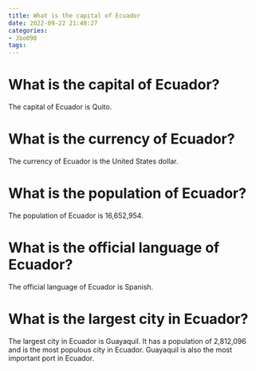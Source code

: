 ```yaml
---
title: What is the capital of Ecuador
date: 2022-09-22 21:40:27
categories:
- Jbo098
tags:
---
```



#  What is the capital of Ecuador?

The capital of Ecuador is Quito.

#  What is the currency of Ecuador?

The currency of Ecuador is the United States dollar.

#  What is the population of Ecuador?

The population of Ecuador is 16,652,954.

#  What is the official language of Ecuador?

The official language of Ecuador is Spanish.

#  What is the largest city in Ecuador?

The largest city in Ecuador is Guayaquil. It has a population of 2,812,096 and is the most populous city in Ecuador. Guayaquil is also the most important port in Ecuador.